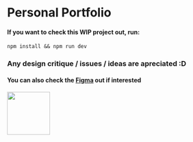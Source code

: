 # Personal Portfolio
#### If you want to check this WIP project out, run:
`npm install && npm run dev`

### Any design critique / issues / ideas are apreciated :D
#### You can also check the [Figma](https://www.figma.com/file/tES0oqtBggm6sep8jRflXK/portfoio?node-id=851%3A39) out if interested

<img src="https://c.tenor.com/grmdBcHXBp0AAAAC/tenor.gif" width="100"> 
